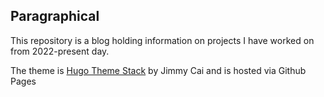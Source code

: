 ## Paragraphical

This repository is a blog holding information on projects I have worked on from 2022-present day.

The theme is [Hugo Theme Stack](https://github.com/CaiJimmy/hugo-theme-stack)  by Jimmy Cai and is hosted via Github Pages
